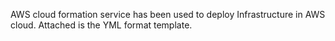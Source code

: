 AWS cloud formation service has been used to deploy Infrastructure in AWS cloud. Attached is the YML format template.
